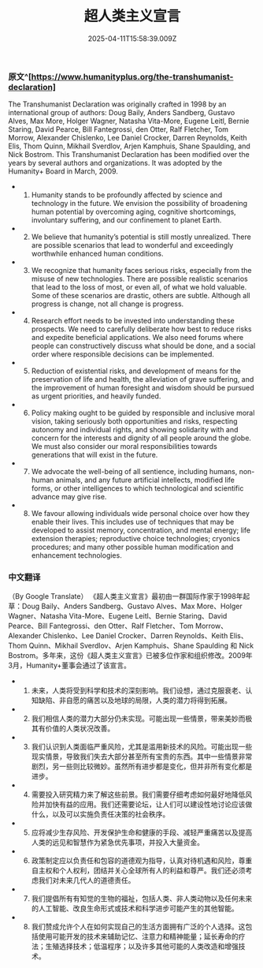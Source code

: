 ﻿---
title: 超人类主义宣言
description: 
published: true
date: 2025-04-11T15:58:39.009Z
tags: 
editor: markdown
dateCreated: 2025-04-11T15:58:34.573Z
---

### 原文^[https://www.humanityplus.org/the-transhumanist-declaration]
The Transhumanist Declaration was originally crafted in 1998 by an international group of authors: Doug Baily, Anders Sandberg, Gustavo Alves, Max More, Holger Wagner, Natasha Vita-More, Eugene Leitl, Bernie Staring, David Pearce, Bill Fantegrossi, den Otter, Ralf Fletcher, Tom Morrow, Alexander Chislenko, Lee Daniel Crocker, Darren Reynolds, Keith Elis, Thom Quinn, Mikhail Sverdlov, Arjen Kamphuis, Shane Spaulding, and Nick Bostrom. This Transhumanist Declaration has been modified over the years by several authors and organizations. It was adopted by the Humanity+ Board in March, 2009.
- 1. Humanity stands to be profoundly affected by science and technology in the future. We envision the possibility of broadening human potential by overcoming aging, cognitive shortcomings, involuntary suffering, and our confinement to planet Earth.
- 2. We believe that humanity’s potential is still mostly unrealized. There are possible scenarios that lead to wonderful and exceedingly worthwhile enhanced human conditions.
- 3. We recognize that humanity faces serious risks, especially from the misuse of new technologies. There are possible realistic scenarios that lead to the loss of most, or even all, of what we hold valuable. Some of these scenarios are drastic, others are subtle. Although all progress is change, not all change is progress.
- 4. Research effort needs to be invested into understanding these prospects. We need to carefully deliberate how best to reduce risks and expedite beneficial applications. We also need forums where people can constructively discuss what should be done, and a social order where responsible decisions can be implemented.
- 5. Reduction of existential risks, and development of means for the preservation of life and health, the alleviation of grave suffering, and the improvement of human foresight and wisdom should be pursued as urgent priorities, and heavily funded.
- 6. Policy making ought to be guided by responsible and inclusive moral vision, taking seriously both opportunities and risks, respecting autonomy and individual rights, and showing solidarity with and concern for the interests and dignity of all people around the globe. We must also consider our moral responsibilities towards generations that will exist in the future.
- 7. We advocate the well-being of all sentience, including humans, non-human animals, and any future artificial intellects, modified life forms, or other intelligences to which technological and scientific advance may give rise.
- 8. We favour allowing individuals wide personal choice over how they enable their lives. This includes use of techniques that may be developed to assist memory, concentration, and mental energy; life extension therapies; reproductive choice technologies; cryonics procedures; and many other possible human modification and enhancement technologies.
### 中文翻译
（By Google Translate）
《超人类主义宣言》最初由一群国际作家于1998年起草：Doug Baily、Anders Sandberg、Gustavo Alves、Max More、Holger Wagner、Natasha Vita-More、Eugene Leitl、Bernie Staring、David Pearce、Bill Fantegrossi、den Otter、Ralf Fletcher、Tom Morrow、Alexander Chislenko、Lee Daniel Crocker、Darren Reynolds、Keith Elis、Thom Quinn、Mikhail Sverdlov、Arjen Kamphuis、Shane Spaulding 和 Nick Bostrom。多年来，这份《超人类主义宣言》已被多位作家和组织修改。2009年3月，Humanity+董事会通过了该宣言。
- 1. 未来，人类将受到科学和技术的深刻影响。我们设想，通过克服衰老、认知缺陷、非自愿的痛苦以及地球的局限，人类的潜力将得到拓展。
- 2. 我们相信人类的潜力大部分仍未实现。可能出现一些情景，带来美妙而极其有价值的人类状况改善。
- 3. 我们认识到人类面临严重风险，尤其是滥用新技术的风险。可能出现一些现实情景，导致我们失去大部分甚至所有宝贵的东西。其中一些情景非常剧烈，另一些则比较微妙。虽然所有进步都是变化，但并非所有变化都是进步。
- 4. 需要投入研究精力来了解这些前景。我们需要仔细考虑如何最好地降低风险并加快有益的应用。我们还需要论坛，让人们可以建设性地讨论应该做什么，以及可以实施负责任决策的社会秩序。
- 5. 应将减少生存风险、开发保护生命和健康的手段、减轻严重痛苦以及提高人类的远见和智慧作为紧急优先事项，并投入大量资金。
- 6. 政策制定应以负责任和包容的道德观为指导，认真对待机遇和风险，尊重自主权和个人权利，团结并关心全球所有人的利益和尊严。我们还必须考虑我们对未来几代人的道德责任。
- 7. 我们提倡所有有知觉的生物的福祉，包括人类、非人类动物以及任何未来的人工智能、改良生命形式或技术和科学进步可能产生的其他智能。
- 8. 我们赞成允许个人在如何实现自己的生活方面拥有广泛的个人选择。这包括使用可能开发的技术来辅助记忆、注意力和精神能量；延长寿命的疗法；生殖选择技术；低温程序；以及许多其他可能的人类改造和增强技术。

